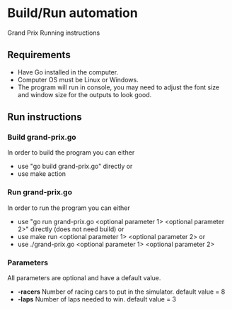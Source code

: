 # Build/Run automation

Grand Prix Running instructions

## Requirements

* Have Go installed in the computer.
* Computer OS must be Linux or Windows.
* The program will run in console, you may need to adjust the font size and window size for the outputs to look good.

## Run instructions

### Build grand-prix.go
In order to build the program you can either

* use "go build grand-prix.go" directly
or
* use make action

### Run grand-prix.go
In order to run the program you can either

* use "go run grand-prix.go <optional parameter 1> <optional parameter 2>" directly (does not need build)
or
* use make run <optional parameter 1> <optional parameter 2>
or
* use ./grand-prix.go <optional parameter 1> <optional parameter 2>

### Parameters
All parameters are optional and have a default value.

* **-racers** Number of racing cars to put in the simulator. default value = 8
* **-laps** Number of laps needed to win. default value = 3

